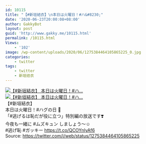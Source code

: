 ```yaml
---
id: 10115
title: "【#新垣結衣】\n本日は火曜日！#ハ&#8230;"
date: '2020-06-23T20:00:08+08:00'
author: GakkyBot
layout: post
guid: 'http://www.gakky.me/10115.html'
permalink: /10115.html
Views:
    - '102'
image: /wp-content/uploads/2020/06/1275384464105865225_0.jpg
categories:
    - twitter
tags:
    - twitter
    - 新垣结衣
---
```


[![【#新垣結衣】
本日は火曜日！#ハ...](http://www.yui-aragaki.org/wp-content/uploads/2020/06/1275384464105865225_0.jpg)](http://www.yui-aragaki.org/wp-content/uploads/2020/06/1275384464105865225_0.jpg)  
[![【#新垣結衣】
本日は火曜日！#ハ...](http://www.yui-aragaki.org/wp-content/uploads/2020/06/1275384464105865225_1.jpg)](http://www.yui-aragaki.org/wp-content/uploads/2020/06/1275384464105865225_1.jpg)  
【#新垣結衣】  
本日は火曜日！#ハグの日 👫  
「#逃げるは恥だが役に立つ」特別編の放送です❣️  
今夜も一緒に #ムズキュン しましょう〜☺️  
\#逃げ恥 #ガッキー https://t.co/QCOYnlyAf6  
Source: <https://twitter.com/i/web/status/1275384464105865225>